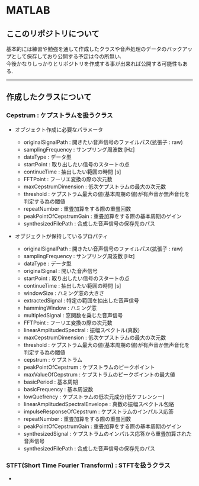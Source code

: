 # MATLAB

## ここのリポジトリについて

基本的には練習や勉強を通して作成したクラスや音声処理のデータのバックアップとして保存しており公開する予定は今の所無い.  
今後かなりしっかりとリポジトリを作成する事が出来れば公開する可能性もある.

---

## 作成したクラスについて

### **Cepstrum** : ケプストラムを扱うクラス

+ オブジェクト作成に必要なパラメータ
  + originalSignalPath : 開きたい音声信号のファイルパス(拡張子 : raw)
  + samplingFrequency : サンプリング周波数 [Hz]
  + dataType : データ型
  + startPoint : 取り出したい信号のスタートの点
  + continueTime : 抽出したい範囲の時間 [s]
  + FFTPoint : フーリエ変換の際の次元数
  + maxCepstrumDimension : 低次ケプストラムの最大の次元数
  + threshold : ケプストラム最大の値(基本周期の値)が有声音か無声音化を判定する為の閾値
  + repeatNumber : 重畳加算をする際の重畳回数
  + peakPointOfCepstrumGain : 重畳加算をする際の基本周期のゲイン
  + synthesizedFilePath : 合成した音声信号の保存先のパス

+ オブジェクトが保持しているプロパティ
  + originalSignalPath : 開きたい音声信号のファイルパス(拡張子 : raw)
  + samplingFrequency : サンプリング周波数 [Hz]
  + dataType : データ型
  + originalSignal : 開いた音声信号
  + startPoint : 取り出したい信号のスタートの点
  + continueTime : 抽出したい範囲の時間 [s]
  + windowSize : ハミング窓の大きさ
  + extractedSignal : 特定の範囲を抽出した音声信号
  + hammingWindow : ハミング窓
  + multipledSignal : 窓関数を乗じた音声信号
  + FFTPoint : フーリエ変換の際の次元数
  + linearAmplitudedSpectral : 振幅スペクトル(真数)
  + maxCepstrumDimension : 低次ケプストラムの最大の次元数
  + threshold : ケプストラム最大の値(基本周期の値)が有声音か無声音化を判定する為の閾値
  + cepstrum : ケプストラム
  + peakPointOfCepstrum : ケプストラムのピークポイント
  + maxValueOfCepstrum : ケプストラムのピークポイントの最大値
  + basicPeriod : 基本周期
  + basicFrequency : 基本周波数
  + lowQuefrency : ケプストラムの低次元成分(低ケフレンシー)
  + linearAmplitudedSpectralEnvelope : 真数の振幅スペクトル包絡
  + impulseResponseOfCepstrum : ケプストラムのインパルス応答
  + repeatNumber : 重畳加算をする際の重畳回数
  + peakPointOfCepstrumGain : 重畳加算をする際の基本周期のゲイン
  + synthesizedSignal : ケプストラムのインパルス応答から重畳加算された音声信号
  + synthesizedFilePath : 合成した音声信号の保存先のパス

### STFT(Short Time Fourier Transform) : STFTを扱うクラス
+ 